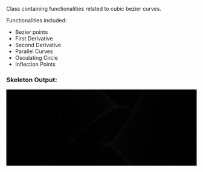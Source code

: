 Class containing functionalities related to cubic bezier curves.

Functionalities included:
- Bezier points
- First Derivative
- Second Derivative
- Parallel Curves
- Osculating Circle
- Inflection Points


### Skeleton Output:

![demo](https://github.com/ChaoticBlack/my_generative_art/blob/main/Utilities/Cubic%20Bezier%20Curve%20Functionalities/97137.65625.png)
